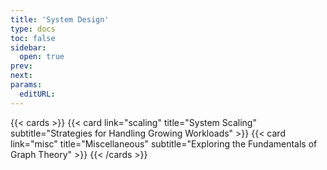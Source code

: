 ```yaml
---
title: 'System Design'
type: docs
toc: false
sidebar:
  open: true
prev: 
next:
params:
  editURL:
---
```


{{< cards >}}
    {{< card link="scaling" title="System Scaling" subtitle="Strategies for Handling Growing Workloads" >}}
    {{< card link="misc" title="Miscellaneous" subtitle="Exploring the Fundamentals of Graph Theory" >}}
{{< /cards >}}
